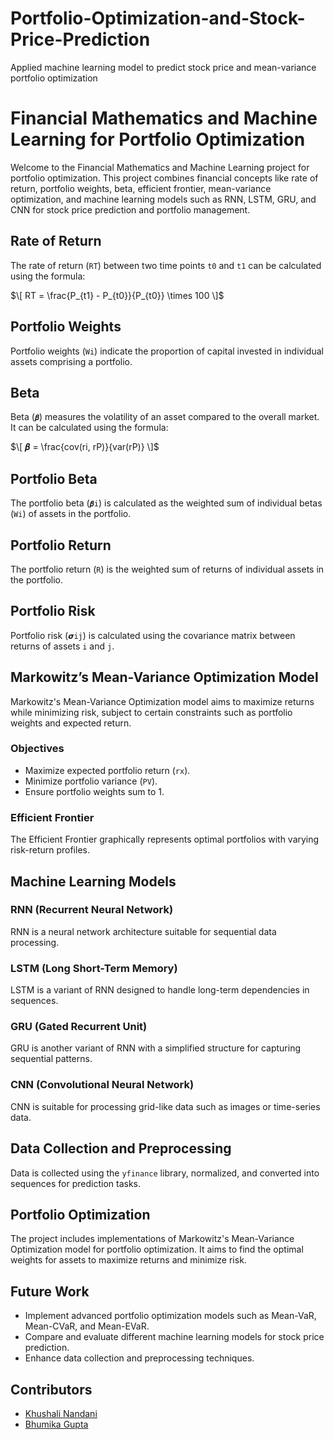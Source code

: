 # Portfolio-Optimization-and-Stock-Price-Prediction
Applied machine learning model to predict stock price and mean-variance portfolio optimization

# Financial Mathematics and Machine Learning for Portfolio Optimization

Welcome to the Financial Mathematics and Machine Learning project for portfolio optimization. This project combines financial concepts like rate of return, portfolio weights, beta, efficient frontier, mean-variance optimization, and machine learning models such as RNN, LSTM, GRU, and CNN for stock price prediction and portfolio management.

## Rate of Return

The rate of return (`RT`) between two time points `t0` and `t1` can be calculated using the formula:

$\[ RT = \frac{P_{t1} - P_{t0}}{P_{t0}} \times 100 \]$

## Portfolio Weights

Portfolio weights (`Wi`) indicate the proportion of capital invested in individual assets comprising a portfolio.

## Beta

Beta (`𝜷`) measures the volatility of an asset compared to the overall market. It can be calculated using the formula:

$\[ 𝜷 = \frac{cov(ri, rP)}{var(rP)} \]$

## Portfolio Beta

The portfolio beta (`𝜷i`) is calculated as the weighted sum of individual betas (`Wi`) of assets in the portfolio.

## Portfolio Return

The portfolio return (`R`) is the weighted sum of returns of individual assets in the portfolio.

## Portfolio Risk

Portfolio risk (`𝞼ij`) is calculated using the covariance matrix between returns of assets `i` and `j`.

## Markowitz’s Mean-Variance Optimization Model

Markowitz's Mean-Variance Optimization model aims to maximize returns while minimizing risk, subject to certain constraints such as portfolio weights and expected return.

### Objectives

- Maximize expected portfolio return (`rx`).
- Minimize portfolio variance (`PV`).
- Ensure portfolio weights sum to 1.

### Efficient Frontier

The Efficient Frontier graphically represents optimal portfolios with varying risk-return profiles.

## Machine Learning Models

### RNN (Recurrent Neural Network)

RNN is a neural network architecture suitable for sequential data processing.

### LSTM (Long Short-Term Memory)

LSTM is a variant of RNN designed to handle long-term dependencies in sequences.

### GRU (Gated Recurrent Unit)

GRU is another variant of RNN with a simplified structure for capturing sequential patterns.

### CNN (Convolutional Neural Network)

CNN is suitable for processing grid-like data such as images or time-series data.

## Data Collection and Preprocessing

Data is collected using the `yfinance` library, normalized, and converted into sequences for prediction tasks.

## Portfolio Optimization

The project includes implementations of Markowitz's Mean-Variance Optimization model for portfolio optimization. It aims to find the optimal weights for assets to maximize returns and minimize risk.

## Future Work

- Implement advanced portfolio optimization models such as Mean-VaR, Mean-CVaR, and Mean-EVaR.
- Compare and evaluate different machine learning models for stock price prediction.
- Enhance data collection and preprocessing techniques.

## Contributors

- [Khushali Nandani](https://github.com/Khu1208)
- [Bhumika Gupta](https://github.com/gupta-bhumika)
